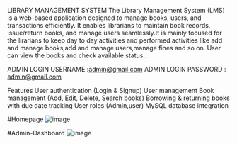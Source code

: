 
LIBRARY MANAGEMENT SYSTEM
The Library Management System (LMS) is a web-based application designed to manage books, users, and transactions efficiently. It enables librarians to maintain book records, issue/return books, and manage users seamlessly.It is mainly focused for the lirarians to keep day to day activities and performed activities like add and manage books,add and manage users,manage fines and so on. User can view the books and check available status .

ADMIN LOGIN USERNAME :admin@gmail.com
ADMIN LOGIN PASSWORD : admin@gmail.com

 
 Features
 User authentication (Login & Signup)
 User management 
 Book management (Add, Edit, Delete, Search books)
 Borrowing & returning books with due date tracking
 User roles (Admin,user)
 MySQL database integration


#Homepage
 ![image](https://github.com/user-attachments/assets/cfaff6f5-bdd7-405b-947b-833e5edb67c4)

 #Admin-Dashboard
 ![image](https://github.com/user-attachments/assets/8954bc46-09ea-475c-8d5d-744495261f79)

